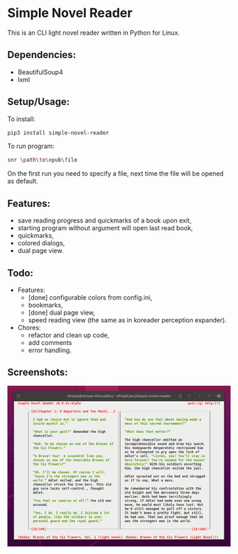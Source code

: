 # Simple Novel Reader
This is an CLI light novel reader written in Python for Linux.

## Dependencies:
* BeautifulSoup4
* lxml

## Setup/Usage:
To install:
```bash
pip3 install simple-novel-reader
```
To run program:
```bash
snr \path\to\epub\file
```
On the first run you need to specify a file, next time the file will be opened as default.

## Features:
* save reading progress and quickmarks of a book upon exit,
* starting program without argument will open last read book,
* quickmarks,
* colored dialogs,
* dual page view.

## Todo:
* Features:
  + [done] configurable colors from config.ini,
  + bookmarks,
  + [done] dual page view,
  + speed reading view (the same as in koreader perception expander).
* Chores:
  + refactor and clean up code,
  + add comments
  + error handling.

## Screenshots:
![screen](https://raw.githubusercontent.com/gzygmanski/simple-novel-reader/master/screen.png "screen")
